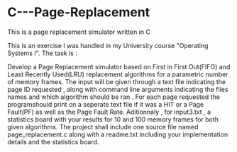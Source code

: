 # C---Page-Replacement
This is a page replacement simulator written in C

This is an exercise I was handled in my University course "Operating Systems I". The task is :

Develop a Page Replacement simulator based on First in First Out(FIFO) and Least Recently Used(LRU) replacement algorithms for a parametric
number of memory frames. The input will be given through a text file indicating the page ID requested , along with command line arguments 
indicating the files names and which algorithm should be ran . For each page requested the programshould print on a seperate text file if 
it was a HIT or a  Page Fault(PF) as well as the Page Fault Rate. Aditionnaly , for input3.txt , a statistics board with your results for 
10 and 100 memory frames for both given algorithms. The project shall include one source file named page_replacement.c along with a 
readme.txt including your implementation details and the statistics board.
